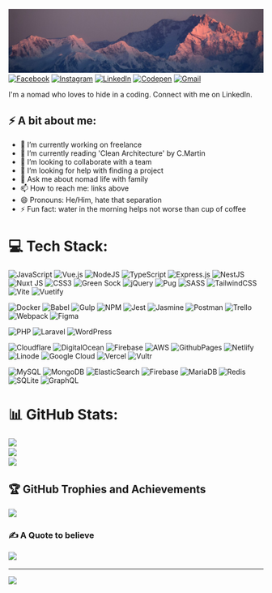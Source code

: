 ![Header image](https://raw.githubusercontent.com/stanislavkhatko/stanislavkhatko/master/assets/mountains.jpeg)
[![Facebook](https://img.shields.io/badge/Facebook-%231877F2.svg?logo=Facebook&logoColor=white)](https://facebook.com/stanislavkhatko)
[![Instagram](https://img.shields.io/badge/Instagram-%23E4405F.svg?logo=Instagram&logoColor=white)](https://instagram.com/stanislavkhatko)
[![LinkedIn](https://img.shields.io/badge/LinkedIn-%230077B5.svg?logo=linkedin&logoColor=white)](https://linkedin.com/in/stanislav-khatko)
[![Codepen](https://img.shields.io/badge/Codepen-000000?style=for-the-badge&logo=codepen&logoColor=white)](https://codepen.io/stanislavkhatko)
[![Gmail](https://img.shields.io/badge/-Gmail-d14836?style=flat-square&logo=Gmail&logoColor=white&link=mail@stanislavkhatko@gmail.com)](mailto:mail@stanislavkhatko@gmail.com)

I'm a nomad who loves to hide in a coding. Connect with me on LinkedIn.

## ⚡ A bit about me:

- 🔭 I’m currently working on freelance
- 🌱 I’m currently reading 'Clean Architecture' by C.Martin
- 👯 I’m looking to collaborate with a team
- 🤔 I’m looking for help with finding a project
- 💬 Ask me about nomad life with family
- 📫 How to reach me: links above
- 😄 Pronouns: He/Him, hate that separation
- ⚡ Fun fact: water in the morning helps not worse than cup of coffee

# 💻 Tech Stack:
![JavaScript](https://img.shields.io/badge/javascript-%23323330.svg?style=for-the-badge&logo=javascript&logoColor=%23F7DF1E) ![Vue.js](https://img.shields.io/badge/vue.js-%2335495e.svg?style=for-the-badge&logo=vuedotjs&logoColor=%234FC08D) ![NodeJS](https://img.shields.io/badge/node.js-6DA55F?style=for-the-badge&logo=node.js&logoColor=white) ![TypeScript](https://img.shields.io/badge/typescript-%23007ACC.svg?style=for-the-badge&logo=typescript&logoColor=white) ![Express.js](https://img.shields.io/badge/express.js-%23404d59.svg?style=for-the-badge&logo=express&logoColor=%2361DAFB) ![NestJS](https://img.shields.io/badge/nestjs-%23E0234E.svg?style=for-the-badge&logo=nestjs&logoColor=white) ![Nuxt JS](https://img.shields.io/badge/Nuxt-002E3B?style=for-the-badge&logo=nuxt.js&logoColor=#00DC82)  ![CSS3](https://img.shields.io/badge/css3-%231572B6.svg?style=for-the-badge&logo=css3&logoColor=white) ![Green Sock](https://img.shields.io/badge/green%20sock-88CE02?style=for-the-badge&logo=greensock&logoColor=white)  ![jQuery](https://img.shields.io/badge/jquery-%230769AD.svg?style=for-the-badge&logo=jquery&logoColor=white)  ![Pug](https://img.shields.io/badge/Pug-FFF?style=for-the-badge&logo=pug&logoColor=A86454)  ![SASS](https://img.shields.io/badge/SASS-hotpink.svg?style=for-the-badge&logo=SASS&logoColor=white) ![TailwindCSS](https://img.shields.io/badge/tailwindcss-%2338B2AC.svg?style=for-the-badge&logo=tailwind-css&logoColor=white)  ![Vite](https://img.shields.io/badge/vite-%23646CFF.svg?style=for-the-badge&logo=vite&logoColor=white) ![Vuetify](https://img.shields.io/badge/Vuetify-1867C0?style=for-the-badge&logo=vuetify&logoColor=AEDDFF)

![Docker](https://img.shields.io/badge/docker-%230db7ed.svg?style=for-the-badge&logo=docker&logoColor=white) ![Babel](https://img.shields.io/badge/Babel-F9DC3e?style=for-the-badge&logo=babel&logoColor=black) ![Gulp](https://img.shields.io/badge/GULP-%23CF4647.svg?style=for-the-badge&logo=gulp&logoColor=white)  ![NPM](https://img.shields.io/badge/NPM-%23CB3837.svg?style=for-the-badge&logo=npm&logoColor=white) ![Jest](https://img.shields.io/badge/-jest-%23C21325?style=for-the-badge&logo=jest&logoColor=white) ![Jasmine](https://img.shields.io/badge/jasmine-%238A4182.svg?style=for-the-badge&logo=jasmine&logoColor=white) ![Postman](https://img.shields.io/badge/Postman-FF6C37?style=for-the-badge&logo=postman&logoColor=white) ![Trello](https://img.shields.io/badge/Trello-%23026AA7.svg?style=for-the-badge&logo=Trello&logoColor=white)  ![Webpack](https://img.shields.io/badge/webpack-%238DD6F9.svg?style=for-the-badge&logo=webpack&logoColor=black) ![Figma](https://img.shields.io/badge/figma-%23F24E1E.svg?style=for-the-badge&logo=figma&logoColor=white)

![PHP](https://img.shields.io/badge/php-%23777BB4.svg?style=for-the-badge&logo=php&logoColor=white) ![Laravel](https://img.shields.io/badge/laravel-%23FF2D20.svg?style=for-the-badge&logo=laravel&logoColor=white) ![WordPress](https://img.shields.io/badge/WordPress-%23117AC9.svg?style=for-the-badge&logo=WordPress&logoColor=white)  

![Cloudflare](https://img.shields.io/badge/Cloudflare-F38020?style=for-the-badge&logo=Cloudflare&logoColor=white) ![DigitalOcean](https://img.shields.io/badge/DigitalOcean-%230167ff.svg?style=for-the-badge&logo=digitalOcean&logoColor=white) ![Firebase](https://img.shields.io/badge/firebase-%23039BE5.svg?style=for-the-badge&logo=firebase) ![AWS](https://img.shields.io/badge/AWS-%23FF9900.svg?style=for-the-badge&logo=amazon-aws&logoColor=white)  ![GithubPages](https://img.shields.io/badge/github%20pages-121013?style=for-the-badge&logo=github&logoColor=white) ![Netlify](https://img.shields.io/badge/netlify-%23000000.svg?style=for-the-badge&logo=netlify&logoColor=#00C7B7) ![Linode](https://img.shields.io/badge/linode-00A95C?style=for-the-badge&logo=linode&logoColor=white) ![Google Cloud](https://img.shields.io/badge/GoogleCloud-%234285F4.svg?style=for-the-badge&logo=google-cloud&logoColor=white) ![Vercel](https://img.shields.io/badge/vercel-%23000000.svg?style=for-the-badge&logo=vercel&logoColor=white) ![Vultr](https://img.shields.io/badge/Vultr-007BFC.svg?style=for-the-badge&logo=vultr)

![MySQL](https://img.shields.io/badge/mysql-%2300000f.svg?style=for-the-badge&logo=mysql&logoColor=white)  ![MongoDB](https://img.shields.io/badge/MongoDB-%234ea94b.svg?style=for-the-badge&logo=mongodb&logoColor=white) ![ElasticSearch](https://img.shields.io/badge/-ElasticSearch-005571?style=for-the-badge&logo=elasticsearch) ![Firebase](https://img.shields.io/badge/Firebase-039BE5?style=for-the-badge&logo=Firebase&logoColor=white) ![MariaDB](https://img.shields.io/badge/MariaDB-003545?style=for-the-badge&logo=mariadb&logoColor=white)  ![Redis](https://img.shields.io/badge/redis-%23DD0031.svg?style=for-the-badge&logo=redis&logoColor=white) ![SQLite](https://img.shields.io/badge/sqlite-%2307405e.svg?style=for-the-badge&logo=sqlite&logoColor=white) ![GraphQL](https://img.shields.io/badge/-GraphQL-E10098?style=for-the-badge&logo=graphql&logoColor=white)


# 📊 GitHub Stats:
![](https://github-readme-stats.vercel.app/api?username=stanislavkhatko&theme=default&hide_border=false&include_all_commits=true&count_private=true)<br/>
![](https://github-readme-streak-stats.herokuapp.com/?user=stanislavkhatko&theme=default&hide_border=false)<br/>
![](https://github-readme-stats.vercel.app/api/top-langs/?username=stanislavkhatko&theme=default&hide_border=false&include_all_commits=true&count_private=true&layout=compact)

## 🏆 GitHub Trophies and Achievements
![](https://github-profile-trophy.vercel.app/?username=stanislavkhatko&theme=flat&no-frame=true&no-bg=false&margin-w=4)

### ✍️ A Quote to believe
![](https://quotes-github-readme.vercel.app/api?type=horizontal&theme=light)

---
[![](https://visitcount.itsvg.in/api?id=stanislavkhatko&icon=5&color=12)](https://visitcount.itsvg.in)
